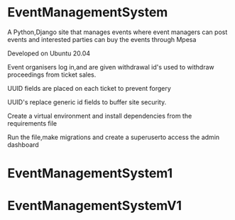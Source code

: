 # EventManagementSystem

A Python,Django site that manages events where event managers can post events and interested parties can buy the events through Mpesa

Developed on Ubuntu 20.04

Event organisers log in,and are given withdrawal id's used to withdraw proceedings from ticket sales.

UUID fields are placed on each ticket to prevent forgery

UUID's replace generic id fields to buffer site security.

Create a virtual environment and install dependencies from the requirements file

Run the file,make migrations and create a superuserto access the admin dashboard
# EventManagementSystem1
# EventManagementSystemV1
